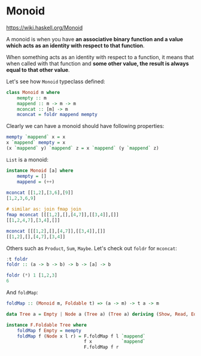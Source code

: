 # Monoid


https://wiki.haskell.org/Monoid

A monoid is when you have **an associative binary function and a value which acts as an identity with respect to that function**. 

When something acts as an identity with respect to a function, it means that when called with that function and **some other value, the result is always equal to that other value**. 

Let's see how `Monoid` typeclass defined:

```haskell
class Monoid m where  
    mempty :: m  
    mappend :: m -> m -> m  
    mconcat :: [m] -> m  
    mconcat = foldr mappend mempty 
```

Clearly we can have a monoid should have following properties:

```haskell
mempty `mappend` x = x
x `mappend` mempty = x
(x `mappend` y) `mappend` z = x `mappend` (y `mappend` z)
```

`List` is a monoid:

```haskell
instance Monoid [a] where  
    mempty = []  
    mappend = (++)
    
mconcat [[1,2],[3,6],[9]]  
[1,2,3,6,9]

# similar as: join fmap join
fmap mconcat [[[1,2],[],[4,7]],[[3,4]],[]]
[[1,2,4,7],[3,4],[]]

mconcat [[[1,2],[],[4,7]],[[3,4]],[]]
[[1,2],[],[4,7],[3,4]]
```

Others such as `Product`, `Sum`, `Maybe`. Let's check out `foldr` for `mconcat`: 

```haskell
:t foldr  
foldr :: (a -> b -> b) -> b -> [a] -> b 

foldr (*) 1 [1,2,3]  
6
```

And `foldMap`:

```haskell
foldMap :: (Monoid m, Foldable t) => (a -> m) -> t a -> m 

data Tree a = Empty | Node a (Tree a) (Tree a) deriving (Show, Read, Eq)

instance F.Foldable Tree where  
    foldMap f Empty = mempty  
    foldMap f (Node x l r) = F.foldMap f l `mappend`  
                             f x           `mappend`  
                             F.foldMap f r
```